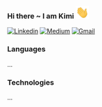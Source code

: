 ### Hi there ~ I am Kimi  <img src="https://raw.githubusercontent.com/kimi0230/kimi0230/master/gifs/Hi.gif" width="30px">

[![Linkedin](https://img.shields.io/badge/-LinkedIn-blue?style=flat&logo=Linkedin&logoColor=white&link=https://www.linkedin.com/in/kimi-tsai-354952111/)](https://www.linkedin.com/in/kimi-tsai-354952111/) [![Medium](https://img.shields.io/badge/-Medium-black?style=flat&logo=medium&logoColor=white&link=https://www.linkedin.com/in/kimi-tsai-354952111/)](https://medium.com/@kimi0230) [![Gmail](https://img.shields.io/badge/-Gmail-white?style=flat&logo=gmail&logoColor=red&link=mailto:kimi0230@gmail.com)](mailto:kimi0230@gmail.com)

### Languages
...
### Technologies
...


<!--
**kimi0230/kimi0230** is a ✨ _special_ ✨ repository because its `README.md` (this file) appears on your GitHub profile.

Here are some ideas to get you started:

- 🔭 I’m currently working on ...
- 🌱 I’m currently learning ...
- 👯 I’m looking to collaborate on ...
- 🤔 I’m looking for help with ...
- 💬 Ask me about ...
- 📫 How to reach me: ...
- 😄 Pronouns: ...
- ⚡ Fun fact: ...

https://img.shields.io
https://simpleicons.org/
-->
